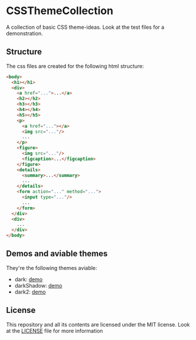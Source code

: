 # CSSThemeCollection
A collection of basic CSS theme-ideas. Look at the test files for a demonstration.
## Structure
The css files are created for the following html structure:
```html
<body>
  <h1></h1>
  <div>
    <a href="...">...</a>
    <h2></h2>
    <h3></h3>
    <h4></h4>
    <h5></h5>
    <p>
      <a href="..."></a>
      <img src="..."/>
      ...
    </p>
    <figure>
      <img src="..."/>
      <figcaption>...</figcaption>
    </figure>
    <details>
      <summary>...</summary>
      ...
    </details>
    <form action="..." method="...">
      <input type="..."/>
      ...
    </form>
  </div>
  <div>
    ...
  </div>
</body>
```
## Demos and aviable themes
They're the following themes aviable:
- dark: <a href="https://apilonius64.github.io/demos/CSSThemeCollection/dark/test/test.html" target="_blank">demo</a>
- darkShadow: <a href="https://apilonius64.github.io/demos/CSSThemeCollection/darkShadow/test/test.html" target="_blank">demo</a>
- dark2: <a href="https://apilonius64.github.io/demos/CSSThemeCollection/dark2/test/test.html" target="_blank">demo</a>
## License
This repository and all its contents are licensed under the MIT license. Look at the [LICENSE](https://github.com/Apilonius64/CSSThemeCollection/blob/main/LICENSE)  file for more information
